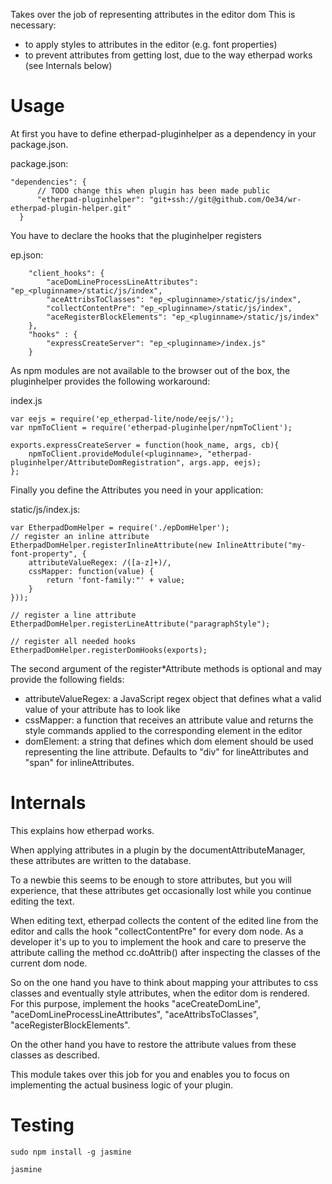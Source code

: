 Takes over the job of representing attributes in the editor dom
This is necessary:

 * to apply styles to attributes in the editor (e.g. font properties) 
 * to prevent attributes from getting lost, due to the way etherpad works (see Internals below)

Usage
======
At first you have to define etherpad-pluginhelper as a dependency in your package.json.

package.json:
```
"dependencies": {
      // TODO change this when plugin has been made public
      "etherpad-pluginhelper": "git+ssh://git@github.com/Oe34/wr-etherpad-plugin-helper.git"
  }
```

You have to declare the hooks that the pluginhelper registers

ep.json:
```
    "client_hooks": {
        "aceDomLineProcessLineAttributes": "ep_<pluginname>/static/js/index",
        "aceAttribsToClasses": "ep_<pluginname>/static/js/index",
        "collectContentPre": "ep_<pluginname>/static/js/index",
        "aceRegisterBlockElements": "ep_<pluginname>/static/js/index"
    },
    "hooks" : {
        "expressCreateServer": "ep_<pluginname>/index.js"
    }
```

As npm modules are not available to the browser out of the box, the pluginhelper provides 
the following workaround:

index.js
```
var eejs = require('ep_etherpad-lite/node/eejs/');
var npmToClient = require('etherpad-pluginhelper/npmToClient');

exports.expressCreateServer = function(hook_name, args, cb){
    npmToClient.provideModule(<pluginname>, "etherpad-pluginhelper/AttributeDomRegistration", args.app, eejs);
};
```

Finally you define the Attributes you need in your application:

static/js/index.js:
```
var EtherpadDomHelper = require('./epDomHelper');
// register an inline attribute
EtherpadDomHelper.registerInlineAttribute(new InlineAttribute("my-font-property", {
    attributeValueRegex: /([a-z]+)/,
    cssMapper: function(value) {
        return 'font-family:"' + value;
    }
}));

// register a line attribute
EtherpadDomHelper.registerLineAttribute("paragraphStyle");

// register all needed hooks
EtherpadDomHelper.registerDomHooks(exports);
```

The second argument of the register*Attribute methods is optional and may provide the following fields:

* attributeValueRegex: a JavaScript regex object that defines what a valid value of your attribute has to look like
* cssMapper: a function that receives an attribute value and returns the style commands applied to the corresponding element in the editor
* domElement: a string that defines which dom element should be used representing the line attribute. Defaults to "div" for lineAttributes and "span" for inlineAttributes.


Internals
=======

This explains how etherpad works.

When applying attributes in a plugin by the documentAttributeManager, 
these attributes are written to the database. 

To a newbie this seems to be enough to store attributes, 
but you will experience, that these attributes get occasionally lost while you
continue editing the text. 
 
When editing text, etherpad collects the content of the edited line from the editor
and calls the hook "collectContentPre" for every dom node. As a developer it's up to you to 
implement the hook and care to preserve the attribute calling the method cc.doAttrib()
after inspecting the classes of the current dom node.

So on the one hand you have to think about mapping your attributes to css classes 
and eventually style attributes, when the editor dom is rendered. For this purpose, 
implement the hooks "aceCreateDomLine", "aceDomLineProcessLineAttributes", 
"aceAttribsToClasses", "aceRegisterBlockElements". 

On the other hand you have to restore the attribute values from these classes as described.

This module takes over this job for you and enables you to focus on implementing 
the actual business logic of your plugin.


Testing
=========

```
sudo npm install -g jasmine

jasmine
```
